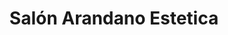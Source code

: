 ---
title: "Salón Arandano Estetica"
url: /san-juan-de-tibas/salon-arandano-estetica/
shop: peluquería
---